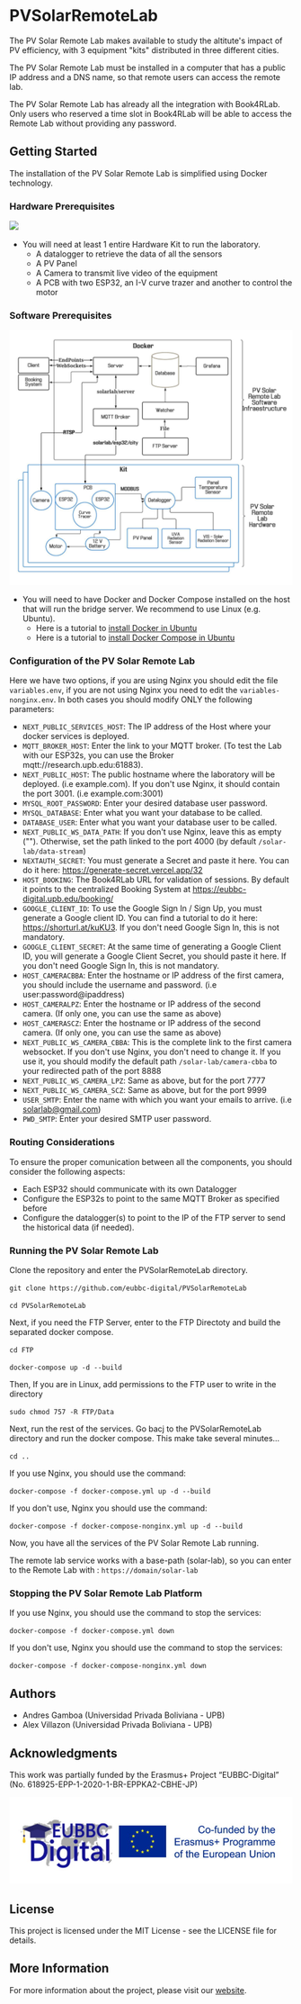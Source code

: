 # PVSolarRemoteLab

The PV Solar Remote Lab makes available to study the altitute's impact of PV efficiency, with 3 equipment "kits" distributed in three different cities.

The PV Solar Remote Lab must be installed in a computer that has a public IP address and a DNS name, so that remote users can access the remote lab.

The PV Solar Remote Lab has already all the integration with Book4RLab. Only users who reserved a time slot in Book4RLab will be able to access the Remote Lab without providing any password.

## Getting Started

The installation of the PV Solar Remote Lab is simplified using Docker technology.

### Hardware Prerequisites

![](Assets/hardwarekit.png)

- You will need at least 1 entire Hardware Kit to run the laboratory.
  - A datalogger to retrieve the data of all the sensors
  - A PV Panel
  - A Camera to transmit live video of the equipment
  - A PCB with two ESP32, an I-V curve trazer and another to control the motor

### Software Prerequisites

![](Assets/architecture.jpeg)

- You will need to have Docker and Docker Compose installed on the host that will run the bridge server. We recommend to use Linux (e.g. Ubuntu).
  - Here is a tutorial to [install Docker in Ubuntu](https://docs.docker.com/engine/install/ubuntu)
  - Here is a tutorial to [install Docker Compose in Ubuntu](https://www.digitalocean.com/community/tutorials/how-to-install-and-use-docker-compose-on-ubuntu-20-04)

### Configuration of the PV Solar Remote Lab

Here we have two options, if you are using Nginx you should edit the file `variables.env`, if you are not using Nginx you need to edit the `variables-nonginx.env`. In both cases you should modify ONLY the following parameters:

- `NEXT_PUBLIC_SERVICES_HOST`: The IP address of the Host where your docker services is deployed.
- `MQTT_BROKER_HOST`: Enter the link to your MQTT broker. (To test the Lab with our ESP32s, you can use the Broker mqtt://research.upb.edu:61883).
- `NEXT_PUBLIC_HOST`: The public hostname where the laboratory will be deployed. (i.e example.com). If you don't use Nginx, it should contain the port 3001. (i.e example.com:3001)
- `MYSQL_ROOT_PASSWORD`: Enter your desired database user password.
- `MYSQL_DATABASE`: Enter what you want your database to be called.
- `DATABASE_USER`: Enter what you want your database user to be called.
- `NEXT_PUBLIC_WS_DATA_PATH`: If you don't use Nginx, leave this as empty (""). Otherwise, set the path linked to the port 4000 (by default `/solar-lab/data-stream`)
- `NEXTAUTH_SECRET`: You must generate a Secret and paste it here. You can do it here: https://generate-secret.vercel.app/32
- `HOST_BOOKING`: The Book4RLab URL for validation of sessions. By default it points to the centralized Booking System at https://eubbc-digital.upb.edu/booking/
- `GOOGLE_CLIENT_ID`: To use the Google Sign In / Sign Up, you must generate a Google client ID. You can find a tutorial to do it here: https://shorturl.at/kuKU3. If you don't need Google Sign In, this is not mandatory.
- `GOOGLE_CLIENT_SECRET`: At the same time of generating a Google Client ID, you will generate a Google Client Secret, you should paste it here. If you don't need Google Sign In, this is not mandatory.
- `HOST_CAMERACBBA`: Enter the hostname or IP address of the first camera, you should include the username and password. (i.e user:password@ipaddress)
- `HOST_CAMERALPZ`: Enter the hostname or IP address of the second camera. (If only one, you can use the same as above)
- `HOST_CAMERASCZ`: Enter the hostname or IP address of the second camera. (If only one, you can use the same as above)
- `NEXT_PUBLIC_WS_CAMERA_CBBA`: This is the complete link to the first camera websocket. If you don't use Nginx, you don't need to change it. If you use it, you should modify the default path `/solar-lab/camera-cbba` to your redirected path of the port 8888
- `NEXT_PUBLIC_WS_CAMERA_LPZ`: Same as above, but for the port 7777
- `NEXT_PUBLIC_WS_CAMERA_SCZ`: Same as above, but for the port 9999
- `USER_SMTP`: Enter the name with which you want your emails to arrive. (i.e solarlab@gmail.com)
- `PWD_SMTP`: Enter your desired SMTP user password.

### Routing Considerations

To ensure the proper comunication between all the components, you should consider the following aspects:

- Each ESP32 should communicate with its own Datalogger
- Configure the ESP32s to point to the same MQTT Broker as specified before
- Configure the datalogger(s) to point to the IP of the FTP server to send the historical data (if needed).

### Running the PV Solar Remote Lab

Clone the repository and enter the PVSolarRemoteLab directory.

`git clone https://github.com/eubbc-digital/PVSolarRemoteLab`

`cd PVSolarRemoteLab`

Next, if you need the FTP Server, enter to the FTP Directoty and build the separated docker compose.

`cd FTP`

`docker-compose up -d --build`

Then, If you are in Linux, add permissions to the FTP user to write in the directory

`sudo chmod 757 -R FTP/Data`

Next, run the rest of the services. Go bacj to the PVSolarRemoteLab directory and run the docker compose. This make take several minutes...

`cd ..`

If you use Nginx, you should use the command:

`docker-compose -f docker-compose.yml up -d --build`

If you don't use, Nginx you should use the command:

`docker-compose -f docker-compose-nonginx.yml up -d --build`

Now, you have all the services of the PV Solar Remote Lab running.

The remote lab service works with a base-path (solar-lab), so you can enter to the Remote Lab with : `https://domain/solar-lab`

### Stopping the PV Solar Remote Lab Platform

If you use Nginx, you should use the command to stop the services:

`docker-compose -f docker-compose.yml down`

If you don't use, Nginx you should use the command to stop the services:

`docker-compose -f docker-compose-nonginx.yml down`

## Authors

- Andres Gamboa (Universidad Privada Boliviana - UPB)
- Alex Villazon (Universidad Privada Boliviana - UPB)

## Acknowledgments

This work was partially funded by the Erasmus+ Project “EUBBC-Digital” (No.
618925-EPP-1-2020-1-BR-EPPKA2-CBHE-JP)

![](Assets/erasmus.jpeg)

## License

This project is licensed under the MIT License - see the LICENSE file for details.

## More Information

For more information about the project, please visit our [website](https://eubbc-digital.upb.edu/).
